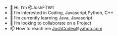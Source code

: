 - 👋 Hi, I’m @JoshFTW1
- 👀 I’m interested in Coding, Javascript,Python, C++
- 🌱 I’m currently learning Java, Javascript
- 💞️ I’m looking to collaborate on a Project
- 📫 How to reach me JoshCodes@yahoo.com

<!---
JoshFTW1/JoshFTW1 is a ✨ special ✨ repository because its `README.md` (this file) appears on your GitHub profile.
You can click the Preview link to take a look at your changes.
--->

